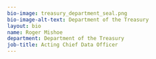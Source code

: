 ```yaml
---
bio-image: treasury_department_seal.png
bio-image-alt-text: Department of the Treasury
layout: bio
name: Roger Mishoe
department: Department of the Treasury
job-title: Acting Chief Data Officer
---
```

